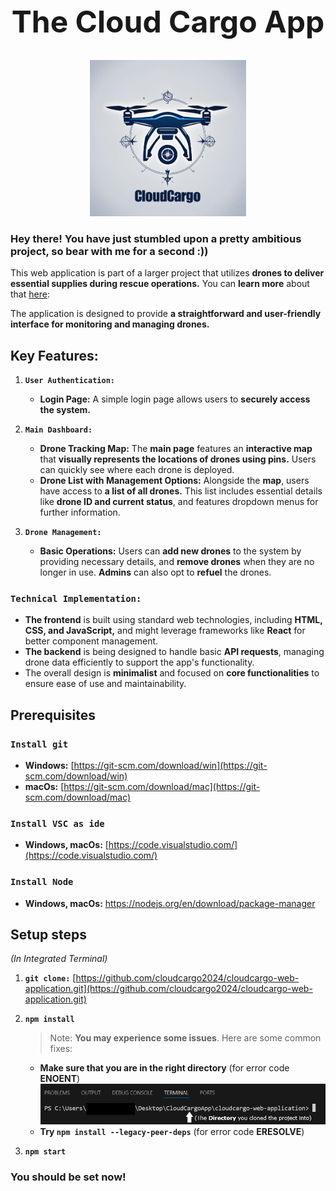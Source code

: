 <h1 align="center" style="font-size: 48px;">The Cloud Cargo App</h1>
<p align="center">
  <img src="assets\LogoCC.png" width="250"/>
</p>

### **Hey there! You have just stumbled upon a pretty ambitious project, so bear with me for a second :))**

This web application is part of a larger project that utilizes **drones to deliver essential supplies during rescue operations.** You can **learn more** about that [here](https://www.instagram.com/p/C9ksqlWsc1P/?igsh=MTBkemp3Nmc3dWJrZQ==):  

The application is designed to provide **a straightforward and user-friendly interface for monitoring and managing drones.**

## Key Features:

1.  **`User Authentication:`**
    
    -   **Login Page:** A simple login page allows users to **securely access the system.**
2.  **`Main Dashboard:`**
    
    -   **Drone Tracking Map:** The **main page** features an **interactive map** that **visually represents the locations of drones using pins.** Users can quickly see where each drone is deployed.
    -   **Drone List with Management Options:** Alongside the **map**, users have access to **a list of all drones.** This list includes essential details like **drone ID and current status**, and features dropdown menus for further information.
3.  **`Drone Management:`**
    
    -   **Basic Operations:** Users can **add new drones** to the system by providing necessary details, and **remove drones** when they are no longer in use. **Admins** can also opt to **refuel** the drones.

### `Technical Implementation:`

-   **The frontend** is built using standard web technologies, including **HTML, CSS, and JavaScript,** and might leverage frameworks like **React** for better component management.
- **The backend** is being designed to handle basic **API requests**, managing drone data efficiently to support the app's functionality.
-  The overall design is **minimalist** and focused on **core functionalities** to ensure ease of use and maintainability.

## Prerequisites

### `Install git`

 - **Windows:**  [https://git-scm.com/download/win](https://git-scm.com/download/win)
 - **macOs:** [https://git-scm.com/download/mac](https://git-scm.com/download/mac)

    
### `Install VSC as ide`
 - **Windows, macOs:** [https://code.visualstudio.com/](https://code.visualstudio.com/)
    
### `Install Node`
- **Windows, macOs:** https://nodejs.org/en/download/package-manager

## Setup steps
*(In Integrated Terminal)*
1.  **`git clone:`** [https://github.com/cloudcargo2024/cloudcargo-web-application.git](https://github.com/cloudcargo2024/cloudcargo-web-application.git)
    
2.  **`npm install`**
	> Note: **You may experience some issues**. Here are some common fixes:
	- **Make sure that you are in the right directory** (for error code **ENOENT**)
	![ ](assets/Step1.png)
	- **Try `npm install --legacy-peer-deps`** (for error code **ERESOLVE**)
     
3.   **`npm start`**

### You should be set now!
